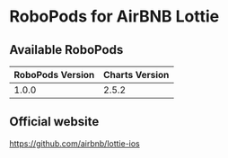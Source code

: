# RoboPods for AirBNB Lottie

## Available RoboPods

| RoboPods Version  | Charts Version |
|-------------------|----------------|
| 1.0.0             | 2.5.2          |

## Official website

https://github.com/airbnb/lottie-ios